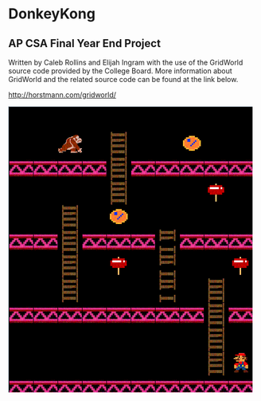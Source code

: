# DonkeyKong

## AP CSA Final Year End Project
Written by Caleb Rollins and Elijah Ingram with the use of the GridWorld source code provided by the College Board.
More information about GridWorld and the related source code can be found at the link below.

http://horstmann.com/gridworld/

![](https://raw.githubusercontent.com/crollins18/DonkeyKong/master/A0211_Donkey_Kong_Caleb_R__Eli_I.png)
